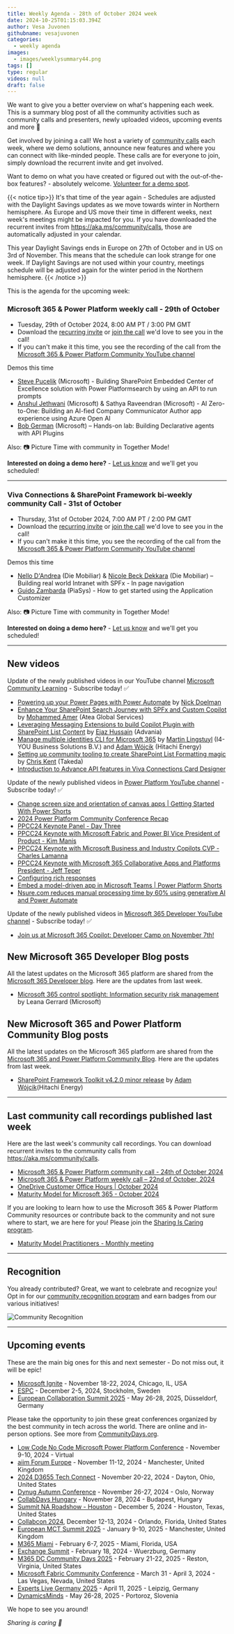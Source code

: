 ```yaml
---
title: Weekly Agenda - 28th of October 2024 week
date: 2024-10-25T01:15:03.394Z
author: Vesa Juvonen
githubname: vesajuvonen
categories:
  - weekly agenda
images:
  - images/weeklysummary44.png
tags: []
type: regular
videos: null
draft: false
---
```


We want to give you a better overview on what's happening each week. This is a summary blog post of all the community activities such as community calls and presenters, newly uploaded videos, upcoming events and more 🚀 

Get involved by joining a call! We host a variety of [community calls](https://aka.ms/community/calls) each week, where we demo solutions, announce new features and where you can connect with like-minded people. These calls are for everyone to join, simply download the recurrent invite and get involved. 

Want to demo on what you have created or figured out with the out-of-the-box features? - absolutely welcome. [Volunteer for a demo spot](https://aka.ms/community/request/demo).

{{< notice tip>}}
It's that time of the year again - Schedules are adjusted with the Daylight Savings updates as we move towards winter in Northern hemisphere. As Europe and US move their time in different weeks, next week's meetings might be impacted for you. If you have downloaded the recurrent invites from https://aka.ms/community/calls, those are automatically adjusted in your calendar.

This year Daylight Savings ends in Europe on 27th of October and in US on 3rd of November. This means that the schedule can look strange for one week. If Daylight Savings are not used within your country, meetings schedule will be adjusted again for the winter period in the Northern hemisphere.
{{< /notice >}}

This is the agenda for the upcoming week:

### Microsoft 365 & Power Platform weekly call - 29th of October

* Tuesday, 29th of October 2024, 8:00 AM PT / 3:00 PM GMT
* Download the [recurring invite](https://aka.ms/m365-dev-call) or [join the call](https://aka.ms/m365-dev-call-join) we'd love to see you in the call!
* If you can't make it this time, you see the recording of the call from the [Microsoft 365 & Power Platform Community YouTube channel](https://www.youtube.com/playlist?list=PLR9nK3mnD-OUQOW86tT5dkCRQAVGY7DlH)

Demos this time

* [Steve Pucelik](https://www.linkedin.com/in/stevepucelik/) (Microsoft) - Building SharePoint Embedded Center of Excellence solution with Power Platformsearch by using an API to run prompts
* [Anshul Jethwani](https://www.linkedin.com/in/ajethwani/) (Microsoft) & Sathya Raveendran (Microsoft) - AI Zero-to-One: Building an AI-fied Company Communicator Author app experience using Azure Open AI
* [Bob German](https://www.linkedin.com/in/bgerman/) (Microsoft) – Hands-on lab: Building Declarative agents with API Plugins

Also: 📷 Picture Time with community in Together Mode!

**Interested on doing a demo here?** - [Let us know](https://aka.ms/community/request/demo) and we'll get you scheduled!

---

### Viva Connections & SharePoint Framework bi-weekly community Call - 31st of October

* Thursday, 31st of October 2024, 7:00 AM PT / 2:00 PM GMT
* Download the [recurring invite](https://aka.ms/spdev-spfx-call) or [join the call](https://aka.ms/spdev-spfx-call-join) we'd love to see you in the call!
* If you can't make it this time, you see the recording of the call from the [Microsoft 365 & Power Platform Community YouTube channel](https://www.youtube.com/watch?v=gAqUr9wa2_0&list=PLR9nK3mnD-OURfm5Ypu-wK52cxBv_gXCA)

Demos this time

* [Nello D'Andrea](https://www.linkedin.com/in/nello-d-andrea/) (Die Mobiliar) & [Nicole Beck Dekkara](https://www.linkedin.com/in/nicole-beck-dekkara/) (Die Mobiliar) –  Building real world Intranet with SPFx - In page navigation
* [Guido Zambarda](https://www.linkedin.com/in/guidozam/) (PiaSys) - How to get started using the Application Customizer

Also: 📷 Picture Time with community in Together Mode!

**Interested on doing a demo here?** - [Let us know](https://aka.ms/community/request/demo) and we'll get you scheduled!

---

## New videos 

Update of the newly published videos in our YouTube channel [Microsoft Community Learning](https://www.youtube.com/@MicrosoftCommunityLearning) - Subscribe today! ✅

* [Powering up your Power Pages with Power Automate](https://www.youtube.com/watch?v=gqsAm_n13d8) by [Nick Doelman](https://www.linkedin.com/in/nickdoelman/)
* [Enhance Your SharePoint Search Journey with SPFx and Custom Copilot](https://www.youtube.com/watch?v=YwHL6Q44PgE) by [Mohammed Amer](https://linkedin.com/in/mohammad3mer) (Atea Global Services)
* [Leveraging Messaging Extensions to build Copilot Plugin with SharePoint List Content](https://www.youtube.com/watch?v=oPWwZ1FAmqo) by [Ejaz Hussain](https://linkedin.com/in/hussaine) (Advania)
* [Manage multiple identities CLI for Microsoft 365](https://www.youtube.com/watch?v=vmtFRnNckGM) by [Martin Lingstuyl](https://linkedin.com/in/martinlingstuyl) (I4-YOU Business Solutions B.V.) and [Adam Wójcik](https://linkedin.com/in/adam-w%c3%b3jcik-9b7777a6) (Hitachi Energy) 
* [Setting up community tooling to create SharePoint List Formatting magic](https://www.youtube.com/watch?v=ZE3mu348iS0) by [Chris Kent](https://www.linkedin.com/in/thechriskent/) (Takeda)
* [Introduction to Advance API features in Viva Connections Card Designer](https://www.youtube.com/watch?v=HlfuiIMZTXc)

Update of the newly published videos in [Power Platform YouTube channel](https://www.youtube.com/@mspowerplatform) - Subscribe today! ✅

* [Change screen size and orientation of canvas apps | Getting Started With Power Shorts](https://www.youtube.com/watch?v=dsow8q4LzA8)
* [2024 Power Platform Community Conference Recap](https://www.youtube.com/watch?v=MdYdPSFtfMk)
* [PPCC24 Keynote Panel - Day Three](https://www.youtube.com/watch?v=j_TLQFUKNRg)
* [PPCC24 Keynote with Microsoft Fabric and Power BI Vice President of Product - Kim Manis](https://www.youtube.com/watch?v=RPYbaarti7U)
* [PPCC24 Keynote with Microsoft Business and Industry Copilots CVP - Charles Lamanna](https://www.youtube.com/watch?v=R7tNtLxQaSY)
* [PPCC24 Keynote with Microsoft 365 Collaborative Apps and Platforms President - Jeff Teper](https://www.youtube.com/watch?v=AeOVJ5jRBZo)
* [Configuring rich responses](https://www.youtube.com/watch?v=so2TLye0cUo)
* [Embed a model-driven app in Microsoft Teams | Power Platform Shorts](https://www.youtube.com/watch?v=vRzJAN5P4X8)
* [Nsure.com reduces manual processing time by 60% using generative AI and Power Automate](https://www.youtube.com/watch?v=I0ykNx4XLE8)


Update of the newly published videos in [Microsoft 365 Developer YouTube channel](https://www.youtube.com/@Microsoft365Developer) - Subscribe today! ✅

* [Join us at Microsoft 365 Copilot: Developer Camp on November 7th!](https://www.youtube.com/watch?v=l4bCs34T6qM)


## New Microsoft 365 Developer Blog posts

All the latest updates on the Microsoft 365 platform are shared from the [Microsoft 365 Developer blog](https://devblogs.microsoft.com/microsoft365dev/). Here are the updates from last week.

* [Microsoft 365 control spotlight: Information security risk management](https://devblogs.microsoft.com/microsoft365dev/microsoft-365-control-spotlight-information-security-risk-management/) by Leana Gerrard (Microsoft)


## New Microsoft 365 and Power Platform Community Blog posts

All the latest updates on the Microsoft 365 platform are shared from the [Microsoft 365 and Power Platform Community Blog](https://pnp.github.io/blog/). Here are the updates from last week.

* [SharePoint Framework Toolkit v4.2.0 minor release](https://pnp.github.io/blog/post/spfx-toolkit-vscode-v-4-2-release/) by [Adam Wójcik](https://www.linkedin.com/in/adam-w%C3%B3jcik-9b7777a6/)(Hitachi Energy)


---

## Last community call recordings published last week

Here are the last week's community call recordings. You can download recurrent invites to the community calls from https://aka.ms/community/calls.

* [Microsoft 365 & Power Platform community call - 24th of October 2024](https://www.youtube.com/watch?v=3jEBJ9gND-o)
* [Microsoft 365 & Power Platform weekly call – 22nd of October, 2024](https://www.youtube.com/watch?v=-wbmcljmDHI)
* [OneDrive Customer Office Hours | October 2024](https://www.youtube.com/watch?v=_uTkTrWcZfE)
* [Maturity Model for Microsoft 365 - October 2024](https://www.youtube.com/watch?v=Lq2Et15tc4s)





If you are looking to learn how to use the Microsoft 365 & Power Platform Community resources or contribute back to the community and not sure where to start, we are here for you! Please join the [Sharing Is Caring program](https://pnp.github.io/sharing-is-caring/).

* [Maturity Model Practitioners - Monthly meeting](https://aka.ms/mm4m365/invite)

---

## Recognition

You already contributed? Great, we want to celebrate and recognize you! Opt in for our [community recognition program](https://pnp.github.io/recognitionprogram/) and earn badges from our various initiatives! 

![Community Recognition](../images/community-recognition-2025.png)

---

## Upcoming events

These are the main big ones for this and next semester - Do not miss out, it will be epic!

* [Microsoft Ignite](https://ignite.microsoft.com/en-US/home) - November 18-22, 2024, Chicago, IL, USA
* [ESPC](https://www.sharepointeurope.com/) - December 2-5, 2024, Stockholm, Sweden
* [European Collaboration Summit 2025](https://collabsummit.eu/) - May 26-28, 2025, Düsseldorf, Germany

Please take the opportunity to join these great conferences organized by the best community in tech across the world. There are online and in-person options. See more from [CommunityDays.org](https://www.communitydays.org/).

* [Low Code No Code Microsoft Power Platform Conference](https://www.communitydays.org/event/2024-11-09/low-code-no-code-microsoft-power-platform-conference-2024) - November 9-10, 2024 - Virtual
* [aiim Forum Europe](https://www.communitydays.org/event/2024-11-11/aiim-forum-europe) - November 11-12, 2024 - Manchester, United Kingdom
* [2024 D3655 Tech Connect](https://www.communitydays.org/event/2024-11-20/2024-d365-tech-connect) - November 20-22, 2024 - Dayton, Ohio, United States
* [Dynug Autumn Conference](https://www.communitydays.org/event/2024-11-26/dynug-autumn-conference) - November 26-27, 2024 - Oslo, Norway
* [CollabDays Hungary](https://www.communitydays.org/event/2024-11-28/collabdays-hungary-2024) - November 28, 2024 - Budapest, Hungary
* [Summit NA Roadshow - Houston](https://www.communitydays.org/event/2024-12-05/summit-na-roadshow-houston) - December 5, 2024 - Houston, Texas, United States
* [Collabcon 2024](https://www.communitydays.org/event/2024-12-12/collabcon-2024), December 12-13, 2024 - Orlando, Florida, United States
* [European MCT Summit 2025](https://www.communitydays.org/event/2025-01-09/european-mct-summit-2025) - January 9-10, 2025 - Manchester, United Kingdom
* [M365 Miami](https://www.communitydays.org/event/2025-02-06/m365-miami) - February 6-7, 2025 - Miami, Florida, USA
* [Exchange Summit](https://www.communitydays.org/event/2025-02-18/exchange-summit-2025) - February 18, 2024 - Wuerzburg, Germany
* [M365 DC Community Days 2025](https://www.communitydays.org/event/2025-02-21/m365-dc-community-days-2025) - February 21-22, 2025 - Reston, Virginia, United States
* [Microsoft Fabric Community Conference](https://www.communitydays.org/event/2025-03-31/microsoft-fabric-community-conference) - March 31 - April 3, 2024 - Las Vegas, Nevada, United States
* [Experts Live Germany 2025](https://www.communitydays.org/event/2025-04-11/experts-live-germany-2025) - April 11, 2025 - Leipzig, Germany
* [DynamicsMinds](https://www.communitydays.org/event/2025-05-26/dynamicsminds-2025) - May 26-28, 2025 - Portoroz, Slovenia

We hope to see you around!

_Sharing is caring 🧡_
